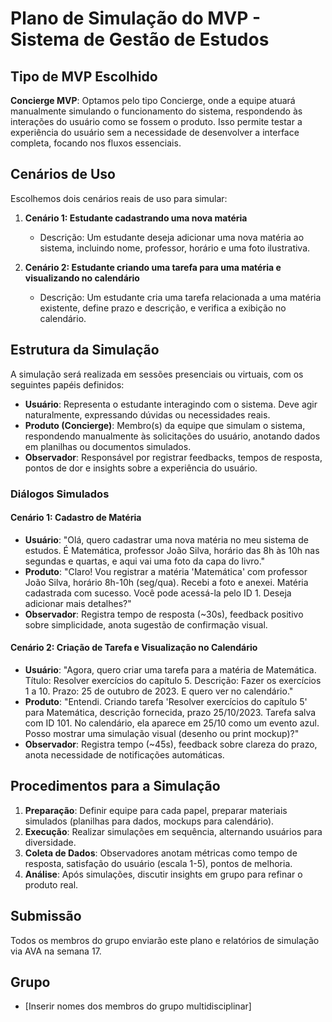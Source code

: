 # Plano de Simulação do MVP - Sistema de Gestão de Estudos

## Tipo de MVP Escolhido
**Concierge MVP**: Optamos pelo tipo Concierge, onde a equipe atuará manualmente simulando o funcionamento do sistema, respondendo às interações do usuário como se fossem o produto. Isso permite testar a experiência do usuário sem a necessidade de desenvolver a interface completa, focando nos fluxos essenciais.

## Cenários de Uso
Escolhemos dois cenários reais de uso para simular:

1. **Cenário 1: Estudante cadastrando uma nova matéria**
   - Descrição: Um estudante deseja adicionar uma nova matéria ao sistema, incluindo nome, professor, horário e uma foto ilustrativa.

2. **Cenário 2: Estudante criando uma tarefa para uma matéria e visualizando no calendário**
   - Descrição: Um estudante cria uma tarefa relacionada a uma matéria existente, define prazo e descrição, e verifica a exibição no calendário.

## Estrutura da Simulação
A simulação será realizada em sessões presenciais ou virtuais, com os seguintes papéis definidos:

- **Usuário**: Representa o estudante interagindo com o sistema. Deve agir naturalmente, expressando dúvidas ou necessidades reais.
- **Produto (Concierge)**: Membro(s) da equipe que simulam o sistema, respondendo manualmente às solicitações do usuário, anotando dados em planilhas ou documentos simulados.
- **Observador**: Responsável por registrar feedbacks, tempos de resposta, pontos de dor e insights sobre a experiência do usuário.

### Diálogos Simulados

#### Cenário 1: Cadastro de Matéria
- **Usuário**: "Olá, quero cadastrar uma nova matéria no meu sistema de estudos. É Matemática, professor João Silva, horário das 8h às 10h nas segundas e quartas, e aqui vai uma foto da capa do livro."
- **Produto**: "Claro! Vou registrar a matéria 'Matemática' com professor João Silva, horário 8h-10h (seg/qua). Recebi a foto e anexei. Matéria cadastrada com sucesso. Você pode acessá-la pelo ID 1. Deseja adicionar mais detalhes?"
- **Observador**: Registra tempo de resposta (~30s), feedback positivo sobre simplicidade, anota sugestão de confirmação visual.

#### Cenário 2: Criação de Tarefa e Visualização no Calendário
- **Usuário**: "Agora, quero criar uma tarefa para a matéria de Matemática. Título: Resolver exercícios do capítulo 5. Descrição: Fazer os exercícios 1 a 10. Prazo: 25 de outubro de 2023. E quero ver no calendário."
- **Produto**: "Entendi. Criando tarefa 'Resolver exercícios do capítulo 5' para Matemática, descrição fornecida, prazo 25/10/2023. Tarefa salva com ID 101. No calendário, ela aparece em 25/10 como um evento azul. Posso mostrar uma simulação visual (desenho ou print mockup)?"
- **Observador**: Registra tempo (~45s), feedback sobre clareza do prazo, anota necessidade de notificações automáticas.

## Procedimentos para a Simulação
1. **Preparação**: Definir equipe para cada papel, preparar materiais simulados (planilhas para dados, mockups para calendário).
2. **Execução**: Realizar simulações em sequência, alternando usuários para diversidade.
3. **Coleta de Dados**: Observadores anotam métricas como tempo de resposta, satisfação do usuário (escala 1-5), pontos de melhoria.
4. **Análise**: Após simulações, discutir insights em grupo para refinar o produto real.

## Submissão
Todos os membros do grupo enviarão este plano e relatórios de simulação via AVA na semana 17.

## Grupo
- [Inserir nomes dos membros do grupo multidisciplinar]
